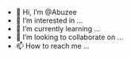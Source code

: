 - 👋 Hi, I’m @Abuzee
- 👀 I’m interested in ...
- 🌱 I’m currently learning ...
- 💞️ I’m looking to collaborate on ...
- 📫 How to reach me ...

<!---
Abuzee/Abuzee is a ✨ special ✨ repository because its `README.md` (this file) appears on your GitHub profile.
You can click the Preview link to take a look at your changes.
--->
